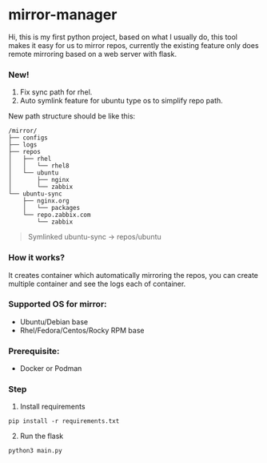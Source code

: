# mirror-manager

Hi, this is my first python project, based on what I usually do, this tool makes it easy for us to mirror repos, currently the existing feature only does remote mirroring based on a web server with flask.

### New!

1. Fix sync path for rhel.
2. Auto symlink feature for ubuntu type os to simplify repo path.

New path structure should be like this:
```
/mirror/
├── configs
├── logs
├── repos
│   ├── rhel
│   │   └── rhel8
│   └── ubuntu
│       ├── nginx
│       └── zabbix
└── ubuntu-sync
    ├── nginx.org
    │   └── packages
    └── repo.zabbix.com
        └── zabbix
```

> Symlinked ubuntu-sync -> repos/ubuntu

### How it works?

It creates container which automatically mirroring the repos, you can create multiple container and see the logs each of container.

### Supported OS for mirror:
- Ubuntu/Debian base
- Rhel/Fedora/Centos/Rocky RPM base

### Prerequisite:
- Docker or Podman

### Step

1. Install requirements

```
pip install -r requirements.txt
```

2. Run the flask
```
python3 main.py
```
